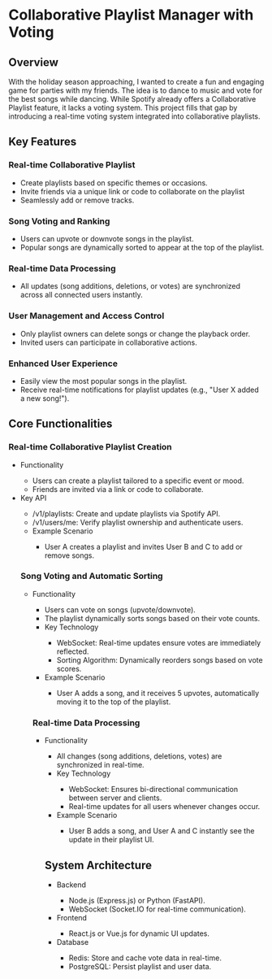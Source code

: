 <h1>Collaborative Playlist Manager with Voting</h1>
<h2>Overview</h2>
With the holiday season approaching, I wanted to create a fun and engaging game for parties with my friends. The idea is to dance to music and vote for the best songs while dancing. While Spotify already offers a Collaborative Playlist feature, it lacks a voting system. This project fills that gap by introducing a real-time voting system integrated into collaborative playlists.
<h2>Key Features</h2>
<h3>Real-time Collaborative Playlist</h3>
<ul> 
  <li>Create playlists based on specific themes or occasions.</li>
  <li>Invite friends via a unique link or code to collaborate on the playlist</li>
  <li>Seamlessly add or remove tracks.</li>
</ul>
<h3>Song Voting and Ranking</h3>
<ul>
  <li>Users can upvote or downvote songs in the playlist.</li>
  <li>Popular songs are dynamically sorted to appear at the top of the playlist.</li>
</ul>
<h3>Real-time Data Processing</h3>
<ul>
  <li>All updates (song additions, deletions, or votes) are synchronized across all connected users instantly.</li>
</ul>
<h3>User Management and Access Control</h3>
<ul>
  <li>Only playlist owners can delete songs or change the playback order.</li>
  <li>Invited users can participate in collaborative actions.</li>
</ul>
<h3>Enhanced User Experience</h3>
<ul>
  <li>Easily view the most popular songs in the playlist.</li>
  <li>Receive real-time notifications for playlist updates (e.g., "User X added a new song!").</li>
</ul>
<h2>Core Functionalities</h2>
<h3>Real-time Collaborative Playlist Creation</h3>
<ul>
  <li>Functionality</li>
  <ul>
    <li>Users can create a playlist tailored to a specific event or mood.</li>
    <li>Friends are invited via a link or code to collaborate.</li>
  </ul>
  <li>Key API</li>
  <ul>
    <li>/v1/playlists: Create and update playlists via Spotify API.</li>
    <li>/v1/users/me: Verify playlist ownership and authenticate users.</li>
  <li>Example Scenario</li>
    <ul><li>User A creates a playlist and invites User B and C to add or remove songs.</li></ul>
</ul>

<h3>Song Voting and Automatic Sorting</h3>
<ul>
  <li>Functionality</li>
  <ul>
    <li>Users can vote on songs (upvote/downvote).</li>
    <li>The playlist dynamically sorts songs based on their vote counts.</li>
  <li>Key Technology</li>
    <ul>
      <li>WebSocket: Real-time updates ensure votes are immediately reflected.</li>
      <li>Sorting Algorithm: Dynamically reorders songs based on vote scores.</li>
    </ul>
  <li>Example Scenario</li>
    <ul><li>User A adds a song, and it receives 5 upvotes, automatically moving it to the top of the playlist.</li></ul>
</ul>

<h3>Real-time Data Processing</h3>
<ul>
  <li>Functionality</li>
  <ul>
    <li>All changes (song additions, deletions, votes) are synchronized in real-time.</li>
  <li>Key Technology</li>
    <ul>
      <li>WebSocket: Ensures bi-directional communication between server and clients.</li>
      <li>Real-time updates for all users whenever changes occur.</li>
    </ul>
  <li>Example Scenario</li>
    <ul><li>User B adds a song, and User A and C instantly see the update in their playlist UI.</li></ul>
</ul>

<h2>System Architecture</h2>
<ul>
  <li>Backend</li>
  <ul>
    <li>Node.js (Express.js) or Python (FastAPI).</li>
    <li>WebSocket (Socket.IO for real-time communication).</li>
  </ul>
  <li>Frontend</li>
    <ul><li>React.js or Vue.js for dynamic UI updates.</li></ul>
  <li>Database</li>
    <ul>
      <li>Redis: Store and cache vote data in real-time.</li>
      <li>PostgreSQL: Persist playlist and user data.</li>
    </ul>
</ul>
